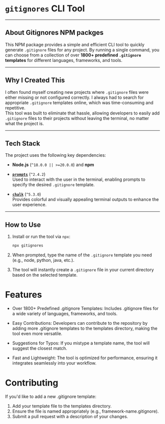# `gitignores` CLI Tool

---

## **About Gitignores NPM packges**

This NPM package provides a simple and efficient CLI tool to quickly generate `.gitignore` files for any project. By running a single command, you can choose from a collection of over **1800+ predefined `.gitignore` templates** for different languages, frameworks, and tools.

---

## **Why I Created This**

I often found myself creating new projects where `.gitignore` files were either missing or not configured correctly. I always had to search for appropriate `.gitignore` templates online, which was time-consuming and repetitive.  
This tool was built to eliminate that hassle, allowing developers to easily add `.gitignore` files to their projects without leaving the terminal, no matter what the project is.

---

## **Tech Stack**

The project uses the following key dependencies:

- **Node.js** (`^18.0.0 || >=20.0.0`) and **npm**

- **[`prompts`](https://www.npmjs.com/package/prompts)** (`^2.4.2`)  
  Used to interact with the user in the terminal, enabling prompts to specify the desired `.gitignore` template.

- **[`chalk`](https://www.npmjs.com/package/chalk)** (`^5.3.0`)  
  Provides colorful and visually appealing terminal outputs to enhance the user experience.

---

## **How to Use**

1. Install or run the tool via `npx`:

   ```bash
   npx gitignores
   ```

2. When prompted, type the name of the `.gitignore` template you need (e.g., node, python, java, etc.).

3. The tool will instantly create a `.gitignore` file in your current directory based on the selected template.

# **Features**

- Over 1800+ Predefined .gitignore Templates:
  Includes .gitignore files for a wide variety of languages, frameworks, and tools.

- Easy Contributions:
  Developers can contribute to the repository by adding more .gitignore templates to the templates directory, making the tool even more versatile.

- Suggestions for Typos:
  If you mistype a template name, the tool will suggest the closest match.

- Fast and Lightweight:
  The tool is optimized for performance, ensuring it integrates seamlessly into your workflow.

# **Contributing**

If you'd like to add a new .gitignore template:

1. Add your template file to the templates directory.
2. Ensure the file is named appropriately (e.g., framework-name.gitignore).
3. Submit a pull request with a description of your changes.
